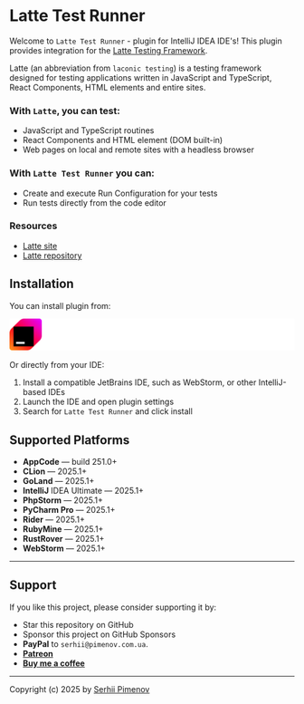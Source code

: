 # Latte Test Runner 

Welcome to `Latte Test Runner` - plugin for IntelliJ IDEA IDE's! This plugin provides integration for the [Latte Testing Framework](https://latte.org.ua).

Latte (an abbreviation from `laconic testing`) is a testing framework designed for testing applications written in JavaScript and TypeScript, React Components, HTML elements and entire sites.

### With `Latte`, you can test:

+ JavaScript and TypeScript routines
+ React Components and HTML element (DOM built-in)
+ Web pages on local and remote sites with a headless browser

### With `Latte Test Runner` you can:

+ Create and execute Run Configuration for your tests
+ Run tests directly from the code editor

### Resources

- [Latte site](https://latte.org.ua)
- [Latte repository](https://github.com/olton/latte)


## Installation

You can install plugin from:

[![Marketplace](marketplace.svg)](https://plugins.jetbrains.com/plugin/27190-latte-test-runner)

Or directly from your IDE:
1. Install a compatible JetBrains IDE, such as WebStorm, or other IntelliJ-based IDEs
2. Launch the IDE and open plugin settings
3. Search for `Latte Test Runner` and click install

## Supported Platforms

+ **AppCode** — build 251.0+
+ **CLion** — 2025.1+
+ **GoLand** — 2025.1+
+ **IntelliJ** IDEA Ultimate — 2025.1+
+ **PhpStorm** — 2025.1+
+ **PyCharm Pro** — 2025.1+
+ **Rider** — 2025.1+
+ **RubyMine** — 2025.1+
+ **RustRover** — 2025.1+
+ **WebStorm** — 2025.1+

--- 
## Support

If you like this project, please consider supporting it by:

+ Star this repository on GitHub
+ Sponsor this project on GitHub Sponsors
+ **PayPal** to `serhii@pimenov.com.ua`.
+ [**Patreon**](https://www.patreon.com/metroui)
+ [**Buy me a coffee**](https://buymeacoffee.com/pimenov)

---

Copyright (c) 2025 by [Serhii Pimenov](https://pimenov.com.ua)